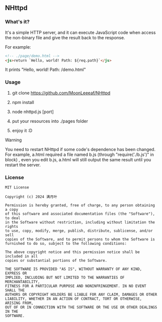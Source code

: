 ## NHttpd

### What's it?

It's a simple HTTP server, and it can execute JavaScript code when access the non-binary file and give the result back to the response.

For example:

```html
<!-- ./page/demo.html -->
<js>return `Hello, world! Path: ${req.path}`</js>
```

It prints "Hello, world! Path: /demo.html"

### Usage

1. git clone https://github.com/MoonLeeeaf/NHttpd

2. npm install

3. node nhttpd.js [port]

4. put your resources into ./pages folder

5. enjoy it :D

> [!WARNING]
> You need to restart NHttpd if some code's dependence has been changed. 
> For example, a.html required a file named b.js (through "require('./b.js')" in <js> block) , even you edit b.js,  a.html will still output the same result until you restart the server. 

### License

```
MIT License

Copyright (c) 2024 满月叶

Permission is hereby granted, free of charge, to any person obtaining a copy
of this software and associated documentation files (the "Software"), to deal
in the Software without restriction, including without limitation the rights
to use, copy, modify, merge, publish, distribute, sublicense, and/or sell
copies of the Software, and to permit persons to whom the Software is
furnished to do so, subject to the following conditions:

The above copyright notice and this permission notice shall be included in all
copies or substantial portions of the Software.

THE SOFTWARE IS PROVIDED "AS IS", WITHOUT WARRANTY OF ANY KIND, EXPRESS OR
IMPLIED, INCLUDING BUT NOT LIMITED TO THE WARRANTIES OF MERCHANTABILITY,
FITNESS FOR A PARTICULAR PURPOSE AND NONINFRINGEMENT. IN NO EVENT SHALL THE
AUTHORS OR COPYRIGHT HOLDERS BE LIABLE FOR ANY CLAIM, DAMAGES OR OTHER
LIABILITY, WHETHER IN AN ACTION OF CONTRACT, TORT OR OTHERWISE, ARISING FROM,
OUT OF OR IN CONNECTION WITH THE SOFTWARE OR THE USE OR OTHER DEALINGS IN THE
SOFTWARE.
```
